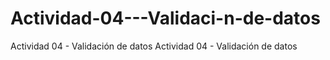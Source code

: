 # Actividad-04---Validaci-n-de-datos
Actividad 04 - Validación de datos
Actividad 04 - Validación de datos

